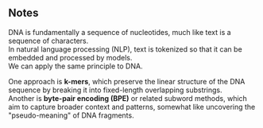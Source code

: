 ## Notes 

DNA is fundamentally a sequence of nucleotides, much like text is a sequence of characters.  
In natural language processing (NLP), text is tokenized so that it can be embedded and processed by models.  
We can apply the same principle to DNA.  

One approach is **k-mers**, which preserve the linear structure of the DNA sequence by breaking it into fixed-length overlapping substrings.  
Another is **byte-pair encoding (BPE)** or related subword methods, which aim to capture broader context and patterns, somewhat like uncovering the "pseudo-meaning" of DNA fragments.  
